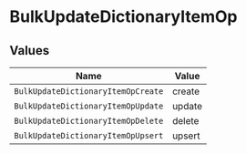 # BulkUpdateDictionaryItemOp


## Values

| Name                               | Value                              |
| ---------------------------------- | ---------------------------------- |
| `BulkUpdateDictionaryItemOpCreate` | create                             |
| `BulkUpdateDictionaryItemOpUpdate` | update                             |
| `BulkUpdateDictionaryItemOpDelete` | delete                             |
| `BulkUpdateDictionaryItemOpUpsert` | upsert                             |